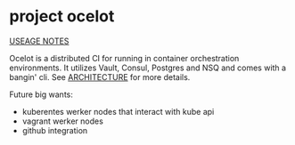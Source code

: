 # project ocelot

[USEAGE NOTES](./docs/documentation/useage.md)

Ocelot is a distributed CI for running in container orchestration environments. It utilizes Vault, Consul, Postgres and NSQ and comes with a bangin' cli. See [ARCHITECTURE](./docs/documentation/architecture.md) for more details.


Future big wants:
- kuberentes werker nodes that interact with kube api 
- vagrant werker nodes
- github integration 
